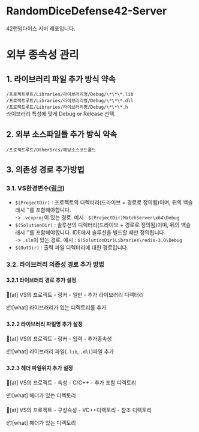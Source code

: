 # RandomDiceDefense42-Server
42랜덤다이스 서버 레포입니다.

# 외부 종속성 관리
## 1. 라이브러리 파일 추가 방식 약속
`/프로젝트루트/Libraries/라이브러리명/Debug/\*\*\*.lib`<br>
`/프로젝트루트/Libraries/라이브러리명/Debug/\*\*\*.dll`<br>
`/프로젝트루트/Libraries/라이브러리명/Debug/\*\*\*.h`<br>
라이브러리 특성에 맞게 Debug or Release 선택.

## 2. 외부 소스파일들 추가 방식 약속
`/프로젝트루트/OtherSrcs/해당소스코드폴드`

## 3. 의존성 경로 추가방법
### 3.1. VS환경변수([링크](https://learn.microsoft.com/ko-kr/cpp/build/reference/common-macros-for-build-commands-and-properties?view=msvc-170))

- `$(ProjectDir)` : 프로젝트의 디렉터리(드라이브 + 경로로 정의됨)이며, 뒤의 백슬래시 '\'를 포함해야합니다.<br>
	-> `.vcxproj`이 있는 경로. 예시 : `$(ProjectDir)MatchServer\x64\Debug`
- `$(SolutionDir)` : 솔루션의 디렉터리(드라이브 + 경로로 정의됨)이며, 뒤의 백슬래시 '\'를 포함해야합니다. IDE에서 솔루션을 빌드할 때만 정의됩니다.<br>
	-> `.sln`이 있는 경로. 예시 : `$(SolutionDir)Libraries\redis-3.0\Debug`
- `$(OutDir)` : 출력 파일 디렉터리에 대한 경로입니다.
### 3.2. 라이브러리 의존성 경로 추가 방법
#### 3.2.1 라이브러리 경로 추가 설정
🧭\[at\] VS의 프로젝트 - 링커 - 일반 - 추가 라이브러리 디렉터리

📦\[what\]	라이브러리가 있는 디렉토리를 추가.

#### 3.2.2 라이브러리 파일명 추가 설정
🧭\[at\] VS의 프로젝트 - 링커 - 입력 - 추가종속성

📦\[what\] 라이브러리 파일(`.lib`, `.dll`)파일 추가

#### 3.2.3 헤더 파일위치 추가 설정
🧭\[at\] VS의 프로젝트 - 속성 - C/C++ - 추가 포함 디렉토리

📦\[what\] 헤더가 있는 디렉토리

🧭\[at\] VS의 프로젝트 - 구성속성 - VC++디렉토리 - 참조 디렉토리

📦\[what\] 헤더가 있는 디렉토리